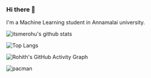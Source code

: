 ### Hi there 👋

I'm a Machine Learning student in Annamalai university.

![itsmerohu's github stats](https://github-readme-stats.vercel.app/api?username=itsmerohu&bg_color=30,e96443,904e95&title_color=fff&text_color=fff)

![Top Langs](https://github-readme-stats.vercel.app/api/top-langs/?username=itsmerohu&show_icons=true&theme=cobalt)

![Rohith's GitHub Activity Graph](https://activity-graph.herokuapp.com/graph?username=itsmerohu&theme=rogue)

![pacman]('https://github.com/itsmerohu/itsmerohu/etc/pacman.conf')
